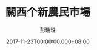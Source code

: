 ---
issue: 251
title: 關西个新農民市場
author: 彭瑞珠
language: 四縣
date: 2017-11-23T00:00:00.000+08:00
topic: 景點
difficulty: 3
wikidata: Q98096123
wikidata_link: https://www.wikidata.org/wiki/Q98096123
---